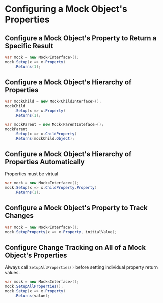 # Configuring a Mock Object's Properties

## Configure a Mock Object's Property to Return a Specific Result
```csharp
var mock = new Mock<Interface>();
mock.Setup(x => x.Property)
    .Returns(1);
```

## Configure a Mock Object's Hierarchy of Properties
```csharp
var mockChild = new Mock<ChildInterface>();
mockChild
    .Setup(x => x.Property)
    .Returns(1);

var mockParent = new Mock<ParentInteface>();
mockParent
    .Setup(x => x.ChildProperty)
    .Returns(mockChild.Object);
```

## Configure a Mock Object's Hierarchy of Properties Automatically
Properties must be virtual
```csharp
var mock = new Mock<Interface>();
mock.Setup(x => x.ChildProperty.Property)
    .Returns(1);
```

## Configure a Mock Object's Property to Track Changes
```csharp
var mock = new Mock<Interface>();
mock.SetupProperty(x => x.Property, initialValue);
```

## Configure Change Tracking on All of a Mock Object's Properties
Always call `SetupAllProperties()` before setting individual property return values.
```csharp
var mock = new Mock<Interface>();
mock.SetupAllProperties();
mock.Setup(x => x.Property)
    .Returns(value);
```